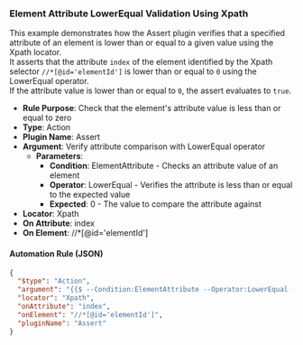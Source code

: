### Element Attribute LowerEqual Validation Using Xpath

This example demonstrates how the Assert plugin verifies that a specified attribute of an element is lower than or equal to a given value using the Xpath locator.  
It asserts that the attribute `index` of the element identified by the Xpath selector `//*[@id='elementId']` is lower than or equal to `0` using the LowerEqual operator.  
If the attribute value is lower than or equal to `0`, the assert evaluates to `true`.

- **Rule Purpose**: Check that the element's attribute value is less than or equal to zero  
- **Type**: Action  
- **Plugin Name**: Assert  
- **Argument**: Verify attribute comparison with LowerEqual operator  
  - **Parameters**:  
    - **Condition**: ElementAttribute - Checks an attribute value of an element  
    - **Operator**: LowerEqual - Verifies the attribute is less than or equal to the expected value  
    - **Expected**: 0 - The value to compare the attribute against  
- **Locator**: Xpath  
- **On Attribute**: index  
- **On Element**: //*[@id='elementId']  

#### Automation Rule (JSON)

```json
{
  "$type": "Action",
  "argument": "{{$ --Condition:ElementAttribute --Operator:LowerEqual --Expected:0}}",
  "locator": "Xpath",
  "onAttribute": "index",
  "onElement": "//*[@id='elementId']",
  "pluginName": "Assert"
}
```
